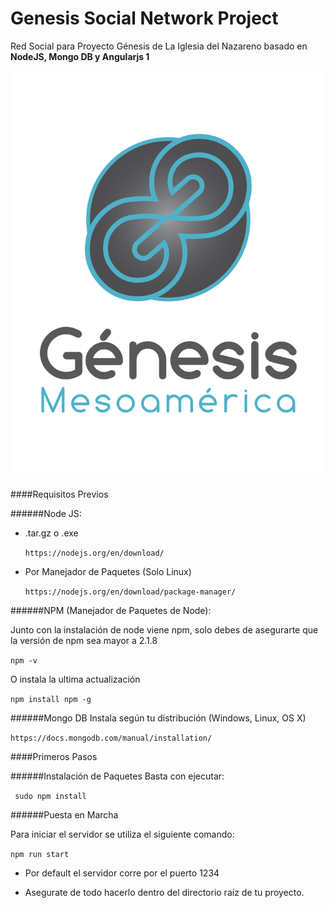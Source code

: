 # Genesis Social Network Project

Red Social para Proyecto Génesis de La Iglesia del Nazareno basado en **NodeJS, Mongo DB y Angularjs 1**

![](public/img/logo.png)

####Requisitos Previos

######Node JS:
* .tar.gz o .exe 

	`https://nodejs.org/en/download/`

* Por Manejador de Paquetes (Solo Linux)

	`https://nodejs.org/en/download/package-manager/`
    
######NPM (Manejador de Paquetes de Node):

Junto con la instalación de node viene npm, solo debes de asegurarte que la versión de npm sea mayor a 2.1.8

`npm -v`

O instala la ultima actualización

`npm install npm -g`

######Mongo DB
Instala según tu distribución (Windows, Linux, OS X)

`https://docs.mongodb.com/manual/installation/`

####Primeros Pasos

######Instalación de Paquetes
Basta con ejecutar:

` sudo npm install`

######Puesta en Marcha

Para iniciar el servidor se utiliza el siguiente comando:

`npm run start`

* Por default el servidor corre por el puerto 1234

* Asegurate de todo hacerlo dentro del directorio raíz de tu proyecto.






